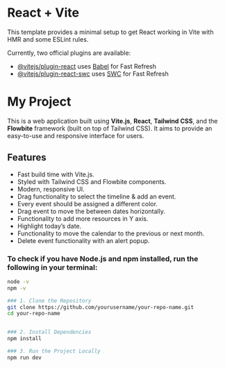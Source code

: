 # React + Vite

This template provides a minimal setup to get React working in Vite with HMR and some ESLint rules.

Currently, two official plugins are available:

- [@vitejs/plugin-react](https://github.com/vitejs/vite-plugin-react/blob/main/packages/plugin-react/README.md) uses [Babel](https://babeljs.io/) for Fast Refresh
- [@vitejs/plugin-react-swc](https://github.com/vitejs/vite-plugin-react-swc) uses [SWC](https://swc.rs/) for Fast Refresh


# My Project

This is a web application built using **Vite.js**, **React**, **Tailwind CSS**, and the **Flowbite** framework (built on top of Tailwind CSS). It aims to provide an easy-to-use and responsive interface for users.

## Features

- Fast build time with Vite.js.
- Styled with Tailwind CSS and Flowbite components.
- Modern, responsive UI.
- Drag functionality to select the timeline & add an event.
- Every event should be assigned a different color.
- Drag event to move the between dates horizontally.
- Functionality to add more resources in Y axis.
- Highlight today’s date.
- Functionality to move the calendar to the previous or next month.
- Delete event functionality with an alert popup.



### To check if you have Node.js and npm installed, run the following in your terminal:

```bash
node -v
npm -v

### 1. Clone the Repository
git clone https://github.com/yourusername/your-repo-name.git
cd your-repo-name


### 2. Install Dependencies
npm install

### 3. Run the Project Locally
npm run dev





